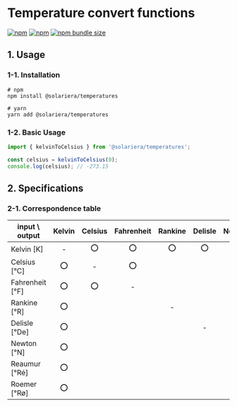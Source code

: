 # Temperature convert functions

[![npm](https://img.shields.io/npm/v/@solariera/temperatures)](https://www.npmjs.com/package/@solariera/temperatures)
[![npm](https://img.shields.io/npm/dw/@solariera/temperatures)](https://www.npmjs.com/package/@solariera/temperatures)
[![npm bundle size](https://img.shields.io/bundlephobia/min/@solariera/temperatures)](https://bundlephobia.com/result?p=@solariera/temperatures)

## 1. Usage

### 1-1. Installation

```console
# npm
npm install @solariera/temperatures
```

```console
# yarn
yarn add @solariera/temperatures
```

### 1-2. Basic Usage

```typescript
import { kelvinToCelsius } from '@solariera/temperatures';

const celsius = kelvinToCelsius(0);
console.log(celsius); // -273.15
```

## 2. Specifications

### 2-1. Correspondence table

| input \ output  | Kelvin | Celsius | Fahrenheit | Rankine | Delisle | Newton | Reaumur | Roemer |
| --------------- | :----: | :-----: | :--------: | :-----: | :-----: | :----: | :-----: | :----: |
| Kelvin [K]      |   -    |   ⭕️   |    ⭕️     |   ⭕️   |   ⭕️   |  ⭕️   |   ⭕️   |  ⭕️   |
| Celsius [°C]    |  ⭕️   |    -    |    ⭕️     |         |         |        |         |        |
| Fahrenheit [°F] |  ⭕️   |   ⭕️   |     -      |         |         |        |         |        |
| Rankine [°R]    |  ⭕️   |         |            |    -    |         |        |         |        |
| Delisle [°De]   |  ⭕️   |         |            |         |    -    |        |         |        |
| Newton [°N]     |  ⭕️   |         |            |         |         |   -    |         |        |
| Reaumur [°Ré]   |  ⭕️   |         |            |         |         |        |    -    |        |
| Roemer [°Rø]    |  ⭕️   |         |            |         |         |        |         |   -    |
